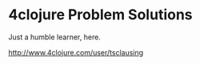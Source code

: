 # 4clojure Problem Solutions

Just a humble learner, here.

http://www.4clojure.com/user/tsclausing
